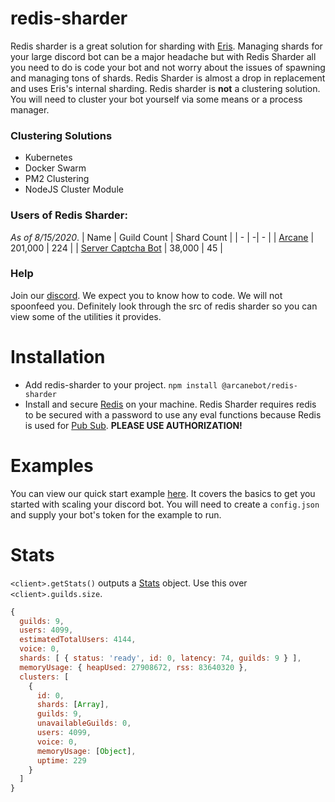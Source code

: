 # redis-sharder

Redis sharder is a great solution for sharding with [Eris](https://github.com/abalabahaha/eris). Managing shards for your large discord bot can be a major headache but with Redis Sharder all you need to do is code your bot and not worry about the issues of spawning and managing tons of shards. Redis Sharder is almost a drop in replacement and uses Eris's internal sharding. Redis sharder is **not** a clustering solution. You will need to cluster your bot yourself via some means or a process manager.

### Clustering Solutions 
- Kubernetes
- Docker Swarm
- PM2 Clustering
- NodeJS Cluster Module

### Users of Redis Sharder:
*As of 8/15/2020*. 
| Name | Guild Count | Shard Count | 
| - | -| - |
| [Arcane](https://arcanebot.xyz) | 201,000 | 224 |
| [Server Captcha Bot](https://top.gg/bot/captcha) | 38,000 | 45 |

### Help
Join our [discord](https://discord.gg/JBwVquz). We expect you to know how to code. We will not spoonfeed you. Definitely look through the src of redis sharder so you can view some of the utilities it provides.

# Installation

- Add redis-sharder to your project. `npm install @arcanebot/redis-sharder`
- Install and secure [Redis](https://redis.io/) on your machine. Redis Sharder requires redis to be secured with a password to use any eval functions because Redis is used for [Pub Sub](https://en.wikipedia.org/wiki/Publish%E2%80%93subscribe_pattern). **PLEASE USE AUTHORIZATION!**

# Examples
You can view our quick start example [here](https://github.com/arcanebot/redis-sharder/blob/master/example/). It covers the basics to get you started with scaling your discord bot. You will need to create a `config.json` and supply your bot's token for the example to run.

# Stats

`<client>.getStats()` outputs a [Stats](https://github.com/arcanebot/redis-sharder/blob/master/src/stats.ts) object. Use this over `<client>.guilds.size`. 
```js
{
  guilds: 9,
  users: 4099,
  estimatedTotalUsers: 4144,
  voice: 0,
  shards: [ { status: 'ready', id: 0, latency: 74, guilds: 9 } ],
  memoryUsage: { heapUsed: 27908672, rss: 83640320 },
  clusters: [
    {
      id: 0,
      shards: [Array],
      guilds: 9,
      unavailableGuilds: 0,
      users: 4099,
      voice: 0,
      memoryUsage: [Object],
      uptime: 229
    }
  ]
}
```
